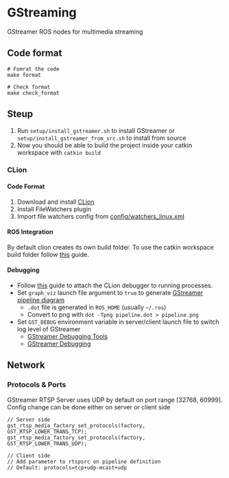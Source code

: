 # GStreaming

GStreamer ROS nodes for multimedia streaming

## Code format

```shell
# Fomrat the code
make format

# Check format
make check_format
```

## Steup

1. Run `setup/install_gstreamer.sh` to install GStreamer or `setup/install_gstreamer_from_src.sh` to install from source
1. Now you should be able to build the project inside your catkin workspace with `catkin build`

### CLion

#### Code Format

1. Download and install [CLion](https://www.jetbrains.com/clion/)
1. Install FileWatchers plugin
1. Import file watchers config from [config/watchers_linux.xml](config/watchers_linux.xml)

#### ROS Integration

By default clion creates its own build folder. To use the catkin workspace build folder follow [this](https://www.jetbrains.com/help/clion/ros-setup-tutorial.html#set-build-paths) guide.

#### Debugging

* Follow [this](https://www.jetbrains.com/help/clion/attaching-to-local-process.html) guide to attach the CLion debugger to running processes.
* Set `graph_viz` launch file argument to `true` to generate [GStreamer pipeline diagram](https://developer.ridgerun.com/wiki/index.php/How_to_generate_a_Gstreamer_pipeline_diagram_%28graph%29)
  * `.dot` file is generated in `ROS_HOME` (usually `~/.ros`)
  * Convert to png with `dot -Tpng pipeline.dot > pipeline.png`
* Set `GST_DEBUG` environment variable in server/client launch file to switch log level of GStreamer
  * [GStreamer Debugging Tools](https://gstreamer.freedesktop.org/documentation/tutorials/basic/debugging-tools.html?gi-language=c)
  * [GStreamer Debugging](https://developer.ridgerun.com/wiki/index.php?title=GStreamer_Debugging)

## Network

### Protocols & Ports

GStreamer RTSP Server uses UDP by default on port range [32768, 60999]. Config change can be done either on server or client side

```shell
// Server side
gst_rtsp_media_factory_set_protocols(factory, GST_RTSP_LOWER_TRANS_TCP);
gst_rtsp_media_factory_set_protocols(factory, GST_RTSP_LOWER_TRANS_UDP);

// Client side
// Add parameter to rtspsrc on pipeline definition
// Default: protocols=tcp+udp-mcast+udp
```
